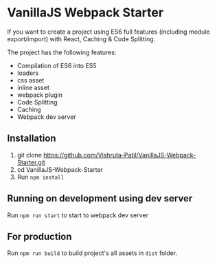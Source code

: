 # VanillaJS Webpack Starter

If you want to create a project using ES6 full features (including module export/import)
with React, Caching & Code Splitting. 

The project has the following features:

 - Compilation of ES6 into ES5
 - loaders
 - css asset
 - inline asset
 - webpack plugin
 - Code Splitting
 - Caching
 - Webpack dev server
 
## Installation
1. git clone https://github.com/Vishruta-Patil/VanillaJS-Webpack-Starter.git
2. cd VanillaJS-Webpack-Starter
3. Run `npm install`

## Running on development using dev server

Run `npm run start` to start to webpack dev server

## For production 

Run `npm run build` to build project's all assets in `dist` folder.
